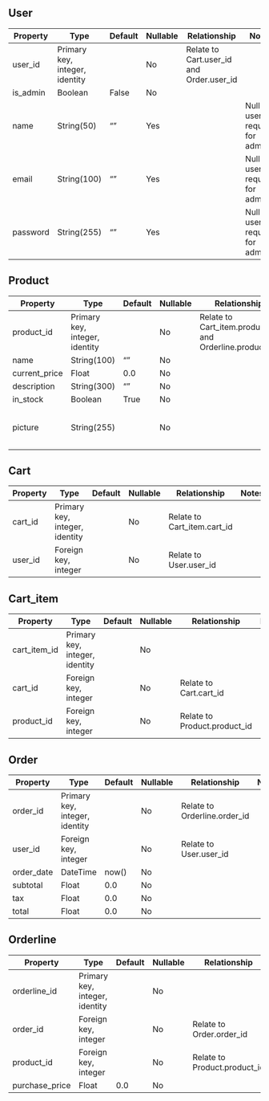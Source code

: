 ## User

| **Property** | Type | Default | Nullable | Relationship | Notes |
| --- | --- | --- | --- | --- | --- |
| user_id | Primary key, integer, identity |  | No | Relate to Cart.user_id and Order.user_id |  |
| is_admin | Boolean | False | No |  |  |
| name | String(50) | “” | Yes |  | Null for users, required for admins |
| email | String(100) | “” | Yes |  | Null for users, required for admins |
| password | String(255) | “” | Yes |  | Null for users, required for admins |

## Product

| **Property** | Type | Default | Nullable | Relationship | Notes |
| --- | --- | --- | --- | --- | --- |
| product_id | Primary key, integer, identity |  | No | Relate to Cart_item.product_id and Orderline.product_id |  |
| name | String(100) | “” | No |  |  |
| current_price | Float | 0.0 | No |  |  |
| description | String(300) | “” | No |  |  |
| in_stock | Boolean | True | No |  |  |
| picture | String(255) |  | No |  | file path to image |

## Cart

| **Property** | Type | Default | Nullable | Relationship | Notes |
| --- | --- | --- | --- | --- | --- |
| cart_id | Primary key, integer, identity |  | No | Relate to Cart_item.cart_id |  |
| user_id | Foreign key, integer |  | No | Relate to User.user_id |  |

## Cart_item

| **Property** | Type | Default | Nullable | Relationship | Notes |
| --- | --- | --- | --- | --- | --- |
| cart_item_id | Primary key, integer, identity |  | No |  |  |
| cart_id | Foreign key, integer |  | No | Relate to Cart.cart_id |  |
| product_id | Foreign key, integer |  | No | Relate to Product.product_id |  |

## Order

| **Property** | Type | Default | Nullable | Relationship | Notes |
| --- | --- | --- | --- | --- | --- |
| order_id | Primary key, integer, identity |  | No | Relate to Orderline.order_id |  |
| user_id | Foreign key, integer |  | No | Relate to User.user_id |  |
| order_date | DateTime | now() | No |  |  |
| subtotal | Float | 0.0 | No |  |  |
| tax | Float | 0.0 | No |  |  |
| total | Float | 0.0 | No |  |  |

## Orderline

| **Property** | Type | Default | Nullable | Relationship | Notes |
| --- | --- | --- | --- | --- | --- |
| orderline_id | Primary key, integer, identity |  | No |  |  |
| order_id | Foreign key, integer |  | No | Relate to Order.order_id |  |
| product_id | Foreign key, integer |  | No | Relate to Product.product_id |  |
| purchase_price | Float | 0.0 | No |  |  |

